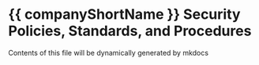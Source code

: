 # {{ companyShortName }} Security Policies, Standards, and Procedures

Contents of this file will be dynamically generated by mkdocs